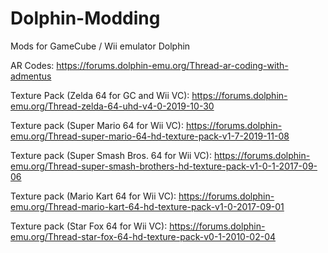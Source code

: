 # Dolphin-Modding
Mods for GameCube / Wii emulator Dolphin

AR Codes:
https://forums.dolphin-emu.org/Thread-ar-coding-with-admentus

Texture Pack (Zelda 64 for GC and Wii VC):
https://forums.dolphin-emu.org/Thread-zelda-64-uhd-v4-0-2019-10-30

Texture pack (Super Mario 64 for Wii VC):
https://forums.dolphin-emu.org/Thread-super-mario-64-hd-texture-pack-v1-7-2019-11-08

Texture pack (Super Smash Bros. 64 for Wii VC):
https://forums.dolphin-emu.org/Thread-super-smash-brothers-hd-texture-pack-v1-0-1-2017-09-06

Texture pack (Mario Kart 64 for Wii VC):
https://forums.dolphin-emu.org/Thread-mario-kart-64-hd-texture-pack-v1-0-2017-09-01

Texture pack (Star Fox 64 for Wii VC):
https://forums.dolphin-emu.org/Thread-star-fox-64-hd-texture-pack-v0-1-2010-02-04
